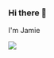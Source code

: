 ### Hi there 👋


I'm Jamie

<img align="center" src="https://github-readme-stats.vercel.app/api/<CARD_TYPE>/?username=<USERNAME>&theme=<THEME_NAME>" />


<!--
**JamieH13/JamieH13** is ca ✨ _special_ ✨ repository because its `README.md` (this file) appears on your GitHub profile.

Here are some ideas to get you started:

- 🔭 I’m currently working on ...
- 🌱 I’m currently learning ...
- 👯 I’m looking to collaborate on ...
- 🤔 I’m looking for help with ...
- 💬 Ask me about ...
- 📫 How to reach me: ...
- 😄 Pronouns: ...
- ⚡ Fun fact: ...
-->
